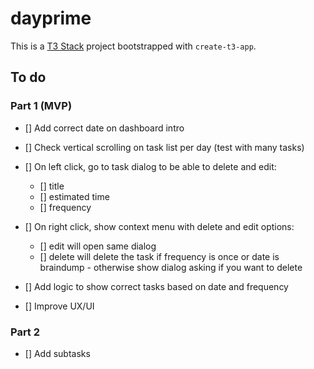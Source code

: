# dayprime

This is a [T3 Stack](https://create.t3.gg/) project bootstrapped with `create-t3-app`.

## To do

### Part 1 (MVP)

- [] Add correct date on dashboard intro
- [] Check vertical scrolling on task list per day (test with many tasks)

- [] On left click, go to task dialog to be able to delete and edit:
  - [] title
  - [] estimated time
  - [] frequency
- [] On right click, show context menu with delete and edit options:
  - [] edit will open same dialog
  - [] delete will delete the task if frequency is once or date is braindump - otherwise show dialog asking if you want to delete

- [] Add logic to show correct tasks based on date and frequency

- [] Improve UX/UI

### Part 2

- [] Add subtasks
